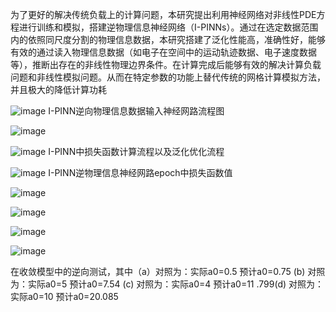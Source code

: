 为了更好的解决传统负载上的计算问题，本研究提出利用神经网络对非线性PDE方程进行训练和模拟，搭建逆物理信息神经网络（I-PINNs）。通过在选定数据范围内的依照同尺度分割的物理信息数据，本研究搭建了泛化性能高，准确性好，能够有效的通过读入物理信息数据（如电子在空间中的运动轨迹数据、电子速度数据等），推断出存在的非线性物理边界条件。在计算完成后能够有效的解决计算负载问题和非线性模拟问题。从而在特定参数的功能上替代传统的网格计算模拟方法，并且极大的降低计算功耗


![image](https://github.com/yokiYuzi/PINN-Nonlinear-Thomson-Scattering/assets/76743561/81391291-a0f4-44b3-9095-e66d8166581c)
I-PINN逆向物理信息数据输入神经网路流程图

![image](https://github.com/yokiYuzi/PINN-Nonlinear-Thomson-Scattering/assets/76743561/33027328-d065-46dc-95d8-617d6c108ba8)


![image](https://github.com/yokiYuzi/PINN-Nonlinear-Thomson-Scattering/assets/76743561/9c6aff07-59cf-45cd-8dc3-ec7095f610f8)
I-PINN中损失函数计算流程以及泛化优化流程

![image](https://github.com/yokiYuzi/PINN-Nonlinear-Thomson-Scattering/assets/76743561/de5459f0-23b3-422f-b749-a0864529ca6c)
I-PINN逆物理信息神经网路epoch中损失函数值

![image](https://github.com/yokiYuzi/PINN-Nonlinear-Thomson-Scattering/assets/76743561/7e0aa8f4-14a0-4b13-8dc4-ecf786fec17d)

![image](https://github.com/yokiYuzi/PINN-Nonlinear-Thomson-Scattering/assets/76743561/9404c7a4-da27-44d8-a6c9-c245cc5c72cc)

![image](https://github.com/yokiYuzi/PINN-Nonlinear-Thomson-Scattering/assets/76743561/f4acc344-db6d-4e91-8ac8-15ea50ecb349)

![image](https://github.com/yokiYuzi/PINN-Nonlinear-Thomson-Scattering/assets/76743561/83a47146-832c-49fb-8014-c95deb272fe9)

在收敛模型中的逆向测试，其中（a）对照为：实际a0=0.5 预计a0=0.75 (b) 对照为：实际a0=5 预计a0=7.54 (c) 对照为：实际a0=4 预计a0=11 .799(d) 对照为：实际a0=10 预计a0=20.085
